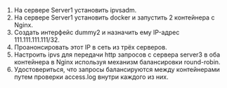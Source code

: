1. На сервере Server1 установить ipvsadm.
2. На сервере Server1 установить docker и запустить 2 контейнера с Nginx.
3. Создать интерфейс dummy2 и назначить ему IP-адрес 111.111.111.111/32.
4. Проанонсировать этот IP в сеть из трёх серверов.
5. Настроить ipvs для передачи http запросов с сервера server3 в оба контейнера в Nginx
используя механизм балансировки round-robin.
6. Удостовериться, что запросы балансируются между контейнерами путем проверки acсess.log
внутри каждого из них.